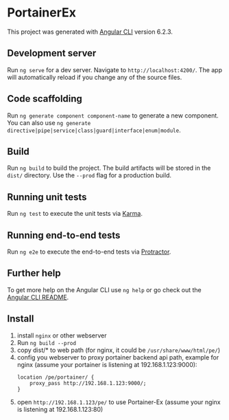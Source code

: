 # PortainerEx

This project was generated with [Angular CLI](https://github.com/angular/angular-cli) version 6.2.3.

## Development server

Run `ng serve` for a dev server. Navigate to `http://localhost:4200/`. The app will automatically reload if you change any of the source files.

## Code scaffolding

Run `ng generate component component-name` to generate a new component. You can also use `ng generate directive|pipe|service|class|guard|interface|enum|module`.

## Build

Run `ng build` to build the project. The build artifacts will be stored in the `dist/` directory. Use the `--prod` flag for a production build.

## Running unit tests

Run `ng test` to execute the unit tests via [Karma](https://karma-runner.github.io).

## Running end-to-end tests

Run `ng e2e` to execute the end-to-end tests via [Protractor](http://www.protractortest.org/).

## Further help

To get more help on the Angular CLI use `ng help` or go check out the [Angular CLI README](https://github.com/angular/angular-cli/blob/master/README.md).

## Install

1. install `nginx` or other webserver
1. Run `ng build --prod`
1. copy dist/* to web path (for nginx, it could be `/usr/share/www/html/pe/`)
1. config you webserver to proxy portainer backend api path, example for nginx (assume your portainer is listening at 192.168.1.123:9000):
    ```
    location /pe/portainer/ {
        proxy_pass http://192.168.1.123:9000/;
    }

    ```
1. open `http://192.168.1.123/pe/` to use Portainer-Ex (assume your nginx is listening at 192.168.1.123:80)
